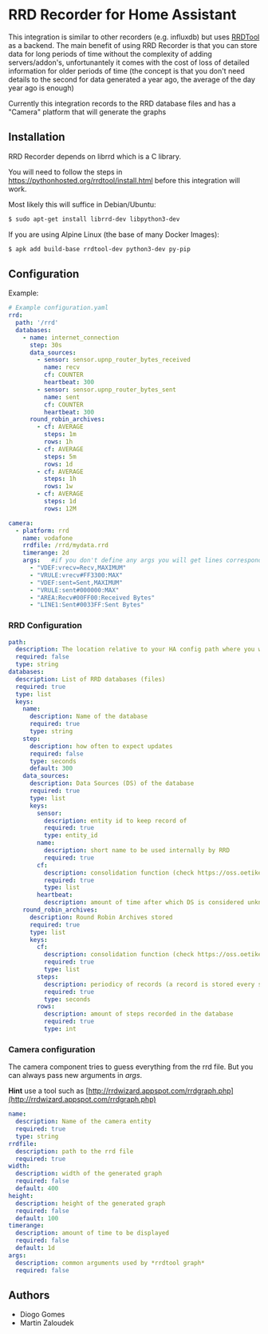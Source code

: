 # RRD Recorder for Home Assistant

This integration is similar to other recorders (e.g. influxdb) but uses [RRDTool](https://oss.oetiker.ch/rrdtool/) as a backend.
The main benefit of using RRD Recorder is that you can store data for long periods of time without the complexity of adding servers/addon's, unfortunantely it comes with the cost of loss of detailed information for older periods of time (the concept is that you don't need details to the second for data generated a year ago, the average of the day year ago is enough)

Currently this integration records to the RRD database files and has a "Camera" platform that will generate the graphs

## Installation

RRD Recorder depends on librrd which is a C library. 

You will need to follow the steps in https://pythonhosted.org/rrdtool/install.html before this integration will work.

Most likely this will suffice in Debian/Ubuntu:
```bash
$ sudo apt-get install librrd-dev libpython3-dev
```

If you are using Alpine Linux (the base of many Docker Images):
```bash
$ apk add build-base rrdtool-dev python3-dev py-pip
```

## Configuration

Example:

```yaml
# Example configuration.yaml
rrd:
  path: '/rrd'
  databases:
    - name: internet_connection
      step: 30s
      data_sources:
        - sensor: sensor.upnp_router_bytes_received
          name: recv
          cf: COUNTER
          heartbeat: 300
        - sensor: sensor.upnp_router_bytes_sent
          name: sent
          cf: COUNTER
          heartbeat: 300
      round_robin_archives:
        - cf: AVERAGE
          steps: 1m
          rows: 1h
        - cf: AVERAGE
          steps: 5m
          rows: 1d
        - cf: AVERAGE
          steps: 1h
          rows: 1w
        - cf: AVERAGE
          steps: 1d
          rows: 12M

camera:
  - platform: rrd
    name: vodafone
    rrdfile: /rrd/mydata.rrd
    timerange: 2d  
    args:   #if you don't define any args you will get lines corresponding to the DS's in the file
      - "VDEF:vrecv=Recv,MAXIMUM"
      - "VRULE:vrecv#FF3300:MAX"
      - "VDEF:sent=Sent,MAXIMUM"
      - "VRULE:sent#000000:MAX"
      - "AREA:Recv#00FF00:Received Bytes"
      - "LINE1:Sent#0033FF:Sent Bytes"
```

### RRD Configuration

```yaml
path:
  description: The location relative to your HA config path where you want to store your rrd database files
  required: false
  type: string
databases:
  description: List of RRD databases (files) 
  required: true
  type: list
  keys:
    name:
      description: Name of the database
      required: true
      type: string
    step: 
      description: how often to expect updates
      required: false
      type: seconds
      default: 300
    data_sources:
      description: Data Sources (DS) of the database
      required: true
      type: list
      keys:
        sensor:
          description: entity id to keep record of
          required: true
          type: entity_id
        name:
          description: short name to be used internally by RRD
          required: true
        cf: 
          description: consolidation function (check https://oss.oetiker.ch/rrdtool/doc/rrdcreate.en.html) for available functions
          required: true
          type: list
        heartbeat:
          description: amount of time after which DS is considered unknown
    round_robin_archives:
      description: Round Robin Archives stored
      required: true
      type: list
      keys:
        cf: 
          description: consolidation function (check https://oss.oetiker.ch/rrdtool/doc/rrdcreate.en.html) for available functions. Possible values are 'MIN','MAX','AVERAGE','LAST'
          required: true
          type: list
        steps:
          description: periodicy of records (a record is stored every step)
          required: true
          type: seconds
        rows:
          description: amount of steps recorded in the database
          required: true
          type: int
```

### Camera configuration

The camera component tries to guess everything from the rrd file. But you can always pass new arguments in *args*.

**Hint** use a tool such as [http://rrdwizard.appspot.com/rrdgraph.php](http://rrdwizard.appspot.com/rrdgraph.php)
```yaml
name:
  description: Name of the camera entity 
  required: true
  type: string
rrdfile:
  description: path to the rrd file
  required: true
width:
  description: width of the generated graph
  required: false
  default: 400
height:
  description: height of the generated graph
  required: false
  default: 100
timerange:
  description: amount of time to be displayed
  required: false
  default: 1d
args:
  description: common arguments used by *rrdtool graph*
  required: false
```

## Authors
- Diogo Gomes
- Martin Zaloudek
